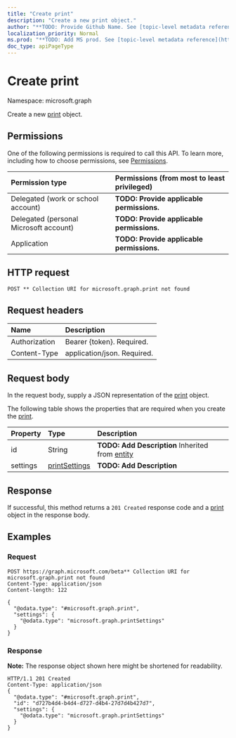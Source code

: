 ```yaml
---
title: "Create print"
description: "Create a new print object."
author: "**TODO: Provide Github Name. See [topic-level metadata reference](https://msgo.azurewebsites.net/add/document/guidelines/metadata.html#topic-level-metadata)**"
localization_priority: Normal
ms.prod: "**TODO: Add MS prod. See [topic-level metadata reference](https://msgo.azurewebsites.net/add/document/guidelines/metadata.html#topic-level-metadata)**"
doc_type: apiPageType
---
```


# Create print
Namespace: microsoft.graph

Create a new [print](../resources/print.md) object.

## Permissions
One of the following permissions is required to call this API. To learn more, including how to choose permissions, see [Permissions](/concepts/permissions-reference.md).

|Permission type|Permissions (from most to least privileged)|
|:---|:---|
|Delegated (work or school account)|**TODO: Provide applicable permissions.**|
|Delegated (personal Microsoft account)|**TODO: Provide applicable permissions.**|
|Application|**TODO: Provide applicable permissions.**|

## HTTP request

<!-- {
  "blockType": "ignored"
}
-->
``` http
POST ** Collection URI for microsoft.graph.print not found
```

## Request headers
|Name|Description|
|:---|:---|
|Authorization|Bearer {token}. Required.|
|Content-Type|application/json. Required.|

## Request body
In the request body, supply a JSON representation of the [print](../resources/print.md) object.

The following table shows the properties that are required when you create the [print](../resources/print.md).

|Property|Type|Description|
|:---|:---|:---|
|id|String|**TODO: Add Description** Inherited from [entity](../resources/entity.md)|
|settings|[printSettings](../resources/printsettings.md)|**TODO: Add Description**|



## Response

If successful, this method returns a `201 Created` response code and a [print](../resources/print.md) object in the response body.

## Examples

### Request
<!-- {
  "blockType": "request",
  "name": "create_print_from_"
}
-->
``` http
POST https://graph.microsoft.com/beta** Collection URI for microsoft.graph.print not found
Content-Type: application/json
Content-length: 122

{
  "@odata.type": "#microsoft.graph.print",
  "settings": {
    "@odata.type": "microsoft.graph.printSettings"
  }
}
```


### Response
**Note:** The response object shown here might be shortened for readability.
<!-- {
  "blockType": "response",
  "truncated": true,
  "@odata.type": "microsoft.graph.print"
}
-->
``` http
HTTP/1.1 201 Created
Content-Type: application/json
{
  "@odata.type": "#microsoft.graph.print",
  "id": "d727b4d4-b4d4-d727-d4b4-27d7d4b427d7",
  "settings": {
    "@odata.type": "microsoft.graph.printSettings"
  }
}
```

